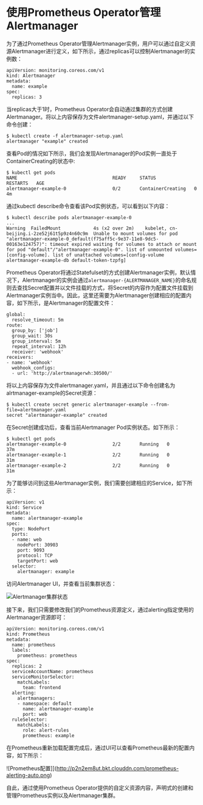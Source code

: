 # 使用Prometheus Operator管理Alertmanager

为了通过Prometheus Operator管理Alertmanager实例，用户可以通过自定义资源Alertmanager进行定义，如下所示，通过replicas可以控制Alertmanager的实例数：

```
apiVersion: monitoring.coreos.com/v1
kind: Alertmanager
metadata:
  name: example
spec:
  replicas: 3
```

当replicas大于1时，Prometheus Operator会自动通过集群的方式创建Alertmanager。将以上内容保存为文件alertmanager-setup.yaml，并通过以下命令创建：

```
$ kubectl create -f alertmanager-setup.yaml
alertmanager "example" created
```

查看Pod的情况如下所示，我们会发现Alertmanager的Pod实例一直处于ContainerCreating的状态中:

```
$ kubectl get pods
NAME                                   READY     STATUS              RESTARTS   AGE
alertmanager-example-0                 0/2       ContainerCreating   0          4m
```

通过kubectl describe命令查看该Pod实例状态，可以看到以下内容：

```
$ kubectl describe pods alertmanager-example-0
...
Warning  FailedMount            4s (x2 over 2m)    kubelet, cn-beijing.i-2ze52j61t5p9z4n60c9m  Unable to mount volumes for pod "alertmanager-example-0_default(f75aff5c-9e37-11e8-9dc5-00163e124757)": timeout expired waiting for volumes to attach or mount for pod "default"/"alertmanager-example-0". list of unmounted volumes=[config-volume]. list of unattached volumes=[config-volume alertmanager-example-db default-token-tzpfg]
```

Prometheus Operator将通过Statefulset的方式创建Alertmanager实例，默认情况下，Alertmanager的实例会通过`alertmanager-{ALERTMANAGER_NAME}`的命名规则去查找Secret配置并以文件挂载的方式，将Secret的内容作为配置文件挂载到Alertmanager实例当中。因此，这里还需要为Alertmanager创建相应的配置内容，如下所示，是Alertmanager的配置文件：

```
global:
  resolve_timeout: 5m
route:
  group_by: ['job']
  group_wait: 30s
  group_interval: 5m
  repeat_interval: 12h
  receiver: 'webhook'
receivers:
- name: 'webhook'
  webhook_configs:
  - url: 'http://alertmanagerwh:30500/'
```

将以上内容保存为文件alertmanager.yaml，并且通过以下命令创建名为alrtmanager-example的Secret资源：

```
$ kubectl create secret generic alertmanager-example --from-file=alertmanager.yaml
secret "alertmanager-example" created
```

在Secret创建成功后，查看当前Alertmanager Pod实例状态。如下所示：

```
$ kubectl get pods
alertmanager-example-0                 2/2       Running   0          37m
alertmanager-example-1                 2/2       Running   0          31m
alertmanager-example-2                 2/2       Running   0          31m
```

为了能够访问到这些Alertmanager实例，我们需要创建相应的Service，如下所示：

```
apiVersion: v1
kind: Service
metadata:
  name: alertmanager-example
spec:
  type: NodePort
  ports:
  - name: web
    nodePort: 30903
    port: 9093
    protocol: TCP
    targetPort: web
  selector:
    alertmanager: example
```

访问Alertmanager UI，并查看当前集群状态：

![Alertmanager集群状态](http://p2n2em8ut.bkt.clouddn.com/prometheus-alert-cluster-status.png)

接下来，我们只需要修改我们的Prometheus资源定义，通过alerting指定使用的Alertmanager资源即可：

```
apiVersion: monitoring.coreos.com/v1
kind: Prometheus
metadata:
  name: prometheus
  labels:
    prometheus: prometheus
spec:
  replicas: 2
  serviceAccountName: prometheus
  serviceMonitorSelector:
    matchLabels:
      team: frontend
  alerting:
    alertmanagers:
    - namespace: default
      name: alertmanager-example
      port: web
  ruleSelector:
    matchLabels:
      role: alert-rules
      prometheus: example
```

在Prometheus重新加载配置完成后，通过UI可以查看Prometheus最新的配置内容，如下所示：

![Prometheus配置]](http://p2n2em8ut.bkt.clouddn.com/prometheus-alerting-auto.png)

自此，通过使用Prometheus Operator提供的自定义资源内容，声明式的创建和管理Prometheus实例以及Alertmanager集群。